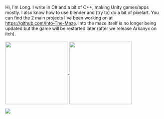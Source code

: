 Hi, I'm Long. I write in C# and a bit of C++, making Unity games/apps mostly. I also know how to use blender and (try to) do a bit of pixelart. You can find the 2 main projects I've been working on at https://github.com/Into-The-Maze. Into the maze itself is no longer being updated but the game will be restarted later (after we release Arkanyx on itch).
<br/><br/>
<a href="https://github.com/anuraghazra/github-readme-stats">
  <img height=200 align="center" src="https://github-readme-stats-l-o-ng.vercel.app/api?username=L-o-ng&theme=midnight-purple&include_all_commits=true&card_width=650px" />
</a>
<a href="https://github.com/anuraghazra/convoychat">
  <img height=200 align="center" src="https://github-readme-stats-l-o-ng.vercel.app/api/pin/?username=Into-The-Maze&theme=midnight-purple&repo=Arkanyx&layout=compact" />
</a>

<img src="{https://img.shields.io/badge/blender-%23F5792A.svg?style=for-the-badge&logo=blender&logoColor=white}" />
